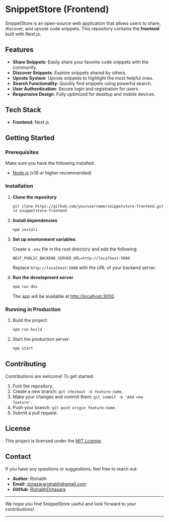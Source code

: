 # SnippetStore (Frontend)

SnippetStore is an open-source web application that allows users to share, discover, and upvote code snippets. This repository contains the **frontend** built with Next.js.

## Features

- **Share Snippets**: Easily share your favorite code snippets with the community.
- **Discover Snippets**: Explore snippets shared by others.
- **Upvote System**: Upvote snippets to highlight the most helpful ones.
- **Search Functionality**: Quickly find snippets using powerful search.
- **User Authentication**: Secure login and registration for users.
- **Responsive Design**: Fully optimized for desktop and mobile devices.

## Tech Stack

- **Frontend**: Next.js

## Getting Started

### Prerequisites

Make sure you have the following installed:
- [Node.js](https://nodejs.org/) (v18 or higher recommended)

### Installation

1. **Clone the repository**

   ```bash
   git clone https://github.com/yourusername/snippetstore-frontend.git
   cd snippetstore-frontend
   ```

2. **Install dependencies**

   ```bash
   npm install
   ```

3. **Set up environment variables**

   Create a `.env` file in the root directory and add the following:

   ```env
   NEXT_PUBLIC_BACKEND_SERVER_URL=http://localhost:5000
   ```

   Replace `http://localhost:5000` with the URL of your backend server.

4. **Run the development server**

   ```bash
   npm run dev
   ```

   The app will be available at [http://localhost:3000](http://localhost:3000).

### Running in Production

1. Build the project:

   ```bash
   npm run build
   ```

2. Start the production server:

   ```bash
   npm start
   ```

## Contributing

Contributions are welcome! To get started:

1. Fork the repository.
2. Create a new branch: `git checkout -b feature-name`.
3. Make your changes and commit them: `git commit -m 'Add new feature'`.
4. Push your branch: `git push origin feature-name`.
5. Submit a pull request.

## License

This project is licensed under the [MIT License](LICENSE).

## Contact

If you have any questions or suggestions, feel free to reach out:
- **Author**: Rishabh
- **Email**: dotasararishabh@gmail.com
- **GitHub**: [RishabhDotasara](https://github.com/RishabhDotasara)

---

We hope you find SnippetStore useful and look forward to your contributions!

---
